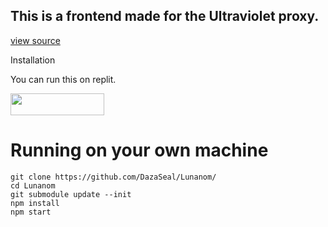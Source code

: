 
<h2>This is a frontend made for the Ultraviolet proxy.</h2>

<a href='https://github.com/titaniumnetwork-dev/ultraviolet-node'>view source</a>
<p>Installation</p>
You can run this on replit.
<p>
	<a href="https://replit.com/github/DazaSeal/Lunanom/">
<img src="https://raw.githubusercontent.com/BinBashBanana/deploy-buttons/master/buttons/remade/replit.svg"
width=150" height="35">
</a>
											</p>

# Running on your own machine
```
git clone https://github.com/DazaSeal/Lunanom/
cd Lunanom
git submodule update --init
npm install
npm start
```
